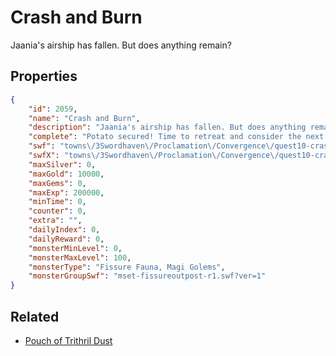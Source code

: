 # Crash and Burn

Jaania's airship has fallen. But does anything remain?

## Properties

```json
{
    "id": 2059,
    "name": "Crash and Burn",
    "description": "Jaania's airship has fallen. But does anything remain?",
    "complete": "Potato secured! Time to retreat and consider the next step...",
    "swf": "towns\/3Swordhaven\/Proclamation\/Convergence\/quest10-crashandburn.swf",
    "swfX": "towns\/3Swordhaven\/Proclamation\/Convergence\/quest10-crashandburn-x.swf",
    "maxSilver": 0,
    "maxGold": 10000,
    "maxGems": 0,
    "maxExp": 200000,
    "minTime": 0,
    "counter": 0,
    "extra": "",
    "dailyIndex": 0,
    "dailyReward": 0,
    "monsterMinLevel": 0,
    "monsterMaxLevel": 100,
    "monsterType": "Fissure Fauna, Magi Golems",
    "monsterGroupSwf": "mset-fissureoutpost-r1.swf?ver=1"
}
```

## Related

- [Pouch of Trithril Dust](../items/21613-pouch-of-trithril-dust.md)

